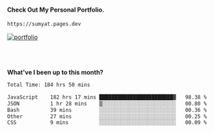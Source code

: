 #### Check Out My Personal Portfolio.
````bash
https://sumyat.pages.dev
````

<a href='https://sumyat.pages.dev/'>
    <img src='https://github.com/sumyat-aung/sumyat-aung/assets/108873224/c9b4f2be-c585-4dd3-84e1-692c3854a6d8' alt='portfolio' align='center' />
</a>


<br />
<br />


<br />
<br />

**What've I been up to this month?**

<!--START_SECTION:waka-->

```txt
Total Time: 184 hrs 50 mins

JavaScript    182 hrs 17 mins ████████████████████████▓   98.38 %
JSON          1 hr 28 mins    ▒░░░░░░░░░░░░░░░░░░░░░░░░   00.80 %
Bash          39 mins         ░░░░░░░░░░░░░░░░░░░░░░░░░   00.36 %
Other         27 mins         ░░░░░░░░░░░░░░░░░░░░░░░░░   00.25 %
CSS           9 mins          ░░░░░░░░░░░░░░░░░░░░░░░░░   00.09 %
```

<!--END_SECTION:waka-->




